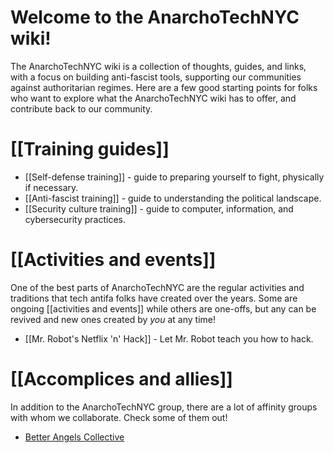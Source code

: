 # Welcome to the AnarchoTechNYC wiki!

The AnarchoTechNYC wiki is a collection of thoughts, guides, and links, with a focus on building anti-fascist tools, supporting our communities against authoritarian regimes. Here are a few good starting points for folks who want to explore what the AnarchoTechNYC wiki has to offer, and contribute back to our community.

# [[Training guides]]

* [[Self-defense training]] - guide to preparing yourself to fight, physically if necessary.
* [[Anti-fascist training]] - guide to understanding the political landscape.
* [[Security culture training]] - guide to computer, information, and cybersecurity practices.

# [[Activities and events]]

One of the best parts of AnarchoTechNYC are the regular activities and traditions that tech antifa folks have created over the years. Some are ongoing [[activities and events]] while others are one-offs, but any can be revived and new ones created by *you* at any time!

* [[Mr. Robot's Netflix 'n' Hack]] - Let Mr. Robot teach you how to hack.

# [[Accomplices and allies]]

In addition to the AnarchoTechNYC group, there are a lot of affinity groups with whom we collaborate. Check some of them out!

* [Better Angels Collective](https://github.com/betterangels/better-angels/wiki)